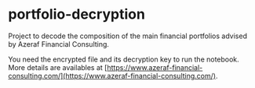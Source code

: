 # portfolio-decryption
Project to decode the composition of the main financial portfolios advised by Azeraf Financial Consulting.

You need the encrypted file and its decryption key to run the notebook. More details are availables at [https://www.azeraf-financial-consulting.com/](https://www.azeraf-financial-consulting.com/).
